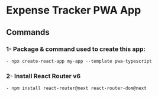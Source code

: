 # Expense Tracker PWA App

## Commands

### 1- Package & command used to create this app:
    - npx create-react-app my-app --template pwa-typescript
### 2- Install React Router v6
    - npm install react-router@next react-router-dom@next